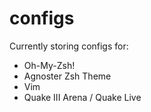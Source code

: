 configs
=======
Currently storing configs for:

* Oh-My-Zsh!
* Agnoster Zsh Theme
* Vim
* Quake III Arena / Quake Live
